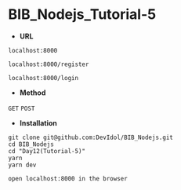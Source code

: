 # BIB_Nodejs_Tutorial-5

- **URL**
```
localhost:8000

localhost:8000/register

localhost:8000/login

```

- **Method**

`GET`
`POST`



- **Installation**
```
git clone git@github.com:DevIdol/BIB_Nodejs.git
cd BIB_Nodejs
cd "Day12(Tutorial-5)"
yarn
yarn dev

open localhost:8000 in the browser